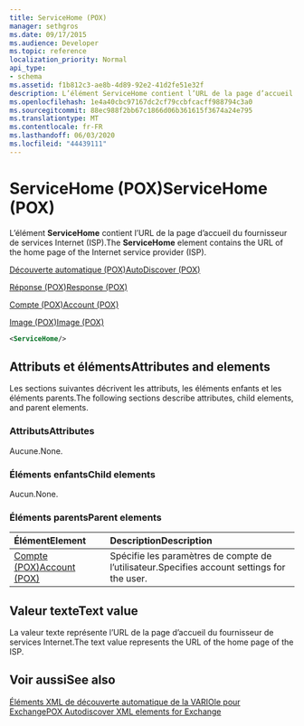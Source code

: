 ```yaml
---
title: ServiceHome (POX)
manager: sethgros
ms.date: 09/17/2015
ms.audience: Developer
ms.topic: reference
localization_priority: Normal
api_type:
- schema
ms.assetid: f1b812c3-ae8b-4d89-92e2-41d2fe51e32f
description: L’élément ServiceHome contient l’URL de la page d’accueil du fournisseur de services Internet (ISP).
ms.openlocfilehash: 1e4a40cbc97167dc2cf79ccbfcacff988794c3a0
ms.sourcegitcommit: 88ec988f2bb67c1866d06b361615f3674a24e795
ms.translationtype: MT
ms.contentlocale: fr-FR
ms.lasthandoff: 06/03/2020
ms.locfileid: "44439111"
---
```

# <a name="servicehome-pox"></a><span data-ttu-id="a5280-103">ServiceHome (POX)</span><span class="sxs-lookup"><span data-stu-id="a5280-103">ServiceHome (POX)</span></span>

<span data-ttu-id="a5280-104">L’élément **ServiceHome** contient l’URL de la page d’accueil du fournisseur de services Internet (ISP).</span><span class="sxs-lookup"><span data-stu-id="a5280-104">The **ServiceHome** element contains the URL of the home page of the Internet service provider (ISP).</span></span> 
  
[<span data-ttu-id="a5280-105">Découverte automatique (POX)</span><span class="sxs-lookup"><span data-stu-id="a5280-105">AutoDiscover (POX)</span></span>](autodiscover-pox.md)
  
[<span data-ttu-id="a5280-106">Réponse (POX)</span><span class="sxs-lookup"><span data-stu-id="a5280-106">Response (POX)</span></span>](response-pox.md)
  
[<span data-ttu-id="a5280-107">Compte (POX)</span><span class="sxs-lookup"><span data-stu-id="a5280-107">Account (POX)</span></span>](account-pox.md)
  
[<span data-ttu-id="a5280-108">Image (POX)</span><span class="sxs-lookup"><span data-stu-id="a5280-108">Image (POX)</span></span>](image-pox.md)
  
```xml
<ServiceHome/>
```

## <a name="attributes-and-elements"></a><span data-ttu-id="a5280-109">Attributs et éléments</span><span class="sxs-lookup"><span data-stu-id="a5280-109">Attributes and elements</span></span>

<span data-ttu-id="a5280-110">Les sections suivantes décrivent les attributs, les éléments enfants et les éléments parents.</span><span class="sxs-lookup"><span data-stu-id="a5280-110">The following sections describe attributes, child elements, and parent elements.</span></span>
  
### <a name="attributes"></a><span data-ttu-id="a5280-111">Attributs</span><span class="sxs-lookup"><span data-stu-id="a5280-111">Attributes</span></span>

<span data-ttu-id="a5280-112">Aucune.</span><span class="sxs-lookup"><span data-stu-id="a5280-112">None.</span></span>
  
### <a name="child-elements"></a><span data-ttu-id="a5280-113">Éléments enfants</span><span class="sxs-lookup"><span data-stu-id="a5280-113">Child elements</span></span>

<span data-ttu-id="a5280-114">Aucun.</span><span class="sxs-lookup"><span data-stu-id="a5280-114">None.</span></span>
  
### <a name="parent-elements"></a><span data-ttu-id="a5280-115">Éléments parents</span><span class="sxs-lookup"><span data-stu-id="a5280-115">Parent elements</span></span>

|<span data-ttu-id="a5280-116">**Élément**</span><span class="sxs-lookup"><span data-stu-id="a5280-116">**Element**</span></span>|<span data-ttu-id="a5280-117">**Description**</span><span class="sxs-lookup"><span data-stu-id="a5280-117">**Description**</span></span>|
|:-----|:-----|
|[<span data-ttu-id="a5280-118">Compte (POX)</span><span class="sxs-lookup"><span data-stu-id="a5280-118">Account (POX)</span></span>](account-pox.md) <br/> |<span data-ttu-id="a5280-119">Spécifie les paramètres de compte de l’utilisateur.</span><span class="sxs-lookup"><span data-stu-id="a5280-119">Specifies account settings for the user.</span></span>  <br/> |
   
## <a name="text-value"></a><span data-ttu-id="a5280-120">Valeur texte</span><span class="sxs-lookup"><span data-stu-id="a5280-120">Text value</span></span>

<span data-ttu-id="a5280-121">La valeur texte représente l’URL de la page d’accueil du fournisseur de services Internet.</span><span class="sxs-lookup"><span data-stu-id="a5280-121">The text value represents the URL of the home page of the ISP.</span></span>
  
## <a name="see-also"></a><span data-ttu-id="a5280-122">Voir aussi</span><span class="sxs-lookup"><span data-stu-id="a5280-122">See also</span></span>



[<span data-ttu-id="a5280-123">Éléments XML de découverte automatique de la VARIOle pour Exchange</span><span class="sxs-lookup"><span data-stu-id="a5280-123">POX Autodiscover XML elements for Exchange</span></span>](pox-autodiscover-xml-elements-for-exchange.md)

